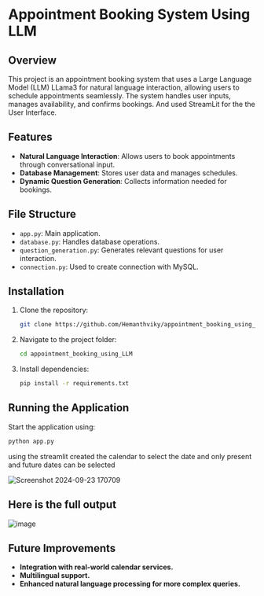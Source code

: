 # Appointment Booking System Using LLM

## Overview

This project is an appointment booking system that uses a Large Language Model (LLM) LLama3 for natural language interaction, allowing users to schedule appointments seamlessly. The system handles user inputs, manages availability, and confirms bookings. And used StreamLit for the the User Interface.

## Features

- **Natural Language Interaction**: Allows users to book appointments through conversational input.
- **Database Management**: Stores user data and manages schedules.
- **Dynamic Question Generation**: Collects information needed for bookings.

## File Structure

- `app.py`: Main application.
- `database.py`: Handles database operations.
- `question_generation.py`: Generates relevant questions for user interaction.
- `connection.py`: Used to create connection with MySQL.

## Installation

1. Clone the repository:
    ```bash
    git clone https://github.com/Hemanthviky/appointment_booking_using_LLM.git
    ```
2. Navigate to the project folder:
    ```bash
    cd appointment_booking_using_LLM
    ```
3. Install dependencies:
    ```bash
    pip install -r requirements.txt
    ```

## Running the Application

Start the application using:
```bash
python app.py
```
using the streamlit created the calendar to select the date and only present and future dates can be selected

![Screenshot 2024-09-23 170709](https://github.com/user-attachments/assets/33ff0f9f-1ffe-4ac2-a81a-7e63b2781307)
## Here is the full output
![image](https://github.com/user-attachments/assets/cf7f93b7-8820-48f7-99a9-91db258ba76e)


## Future Improvements
- **Integration with real-world calendar services.**
- **Multilingual support.**
- **Enhanced natural language processing for more complex queries.**

